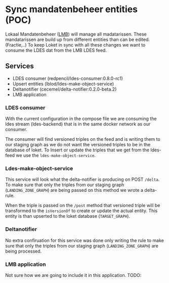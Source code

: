 # Sync mandatenbeheer entities (POC)

Lokaal Mandatenbeheer ([LMB](https://github.com/lblod/app-lokaal-mandatenbeheer)) will manage all madatarissen. These mandatarissen are build up from different entities than can be edited. (Fractie,..) To keep Loket in sync with all these changes we want to consume the LDES dat from the LMB LDES feed.

## Services

- LDES consumer (redpencil/ldes-consumer:0.8.0-rc1)
- Upsert entities (lblod/ldes-make-object-service)
- Deltanotifier (cecemel/delta-notifier:0.2.0-beta.2)
- LMB application

### LDES consumer

With the current configuration in the compose file we are consuming the ldes stream (ldes-backend) that is in the same docker network as our consumer.

The consumer will find versioned triples on the feed and is writing them to our staging graph as we do not want the versioned triples to be in the database of loket. To Insert or update the triples that we get from the ldes-feed we use the `ldes-make-object-service`.

### Ldes-make-object-service

This service will look what the delta-notifier is producing on POST `/delta`. To make sure that only the triples from our staging graph (`LANDING_ZONE_GRAPH`) are being passed on this method we wrote a delta-rule.

When the triple is passed on the `/post` method that versioned triple will be transformed to the `isVersionOf` to create or update the actual entity. This entity is than upserted to the loket database (`TARGET_GRAPH`).

### Deltanotifier

No extra confiruation for this service was done only writing the rule to make sure that only the triples from our staging graph (`LANDING_ZONE_GRAPH`) are being processed.

### LMB application

Not sure how we are going to include it in this application. TODO:
